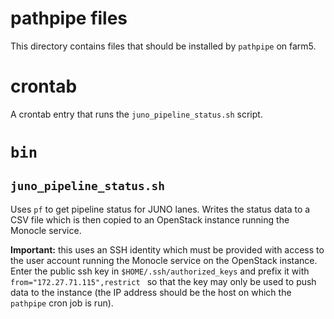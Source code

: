 # pathpipe files

This directory contains files that should be installed by `pathpipe` on farm5.


# crontab

A crontab entry that runs the `juno_pipeline_status.sh` script.

# `bin`

## `juno_pipeline_status.sh`

Uses `pf` to get pipeline status for JUNO lanes.  Writes the status data to a
CSV file which is then copied to an OpenStack instance running the Monocle service.

**Important:** this uses an SSH identity which must be provided with access to
the user account running the Monocle service on the OpenStack instance.  Enter
the public ssh key in `$HOME/.ssh/authorized_keys` and prefix it with
`from="172.27.71.115",restrict ` so that the key may only be used to push data
to the instance (the IP address should be the host on which the `pathpipe` cron
job is run).
